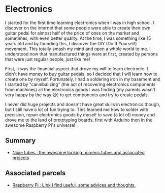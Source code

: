 # Electronics

I started for the first time learning electronics when I was in high school. I discover on the internet that some people were able to create their own guitar pedal for almost half of the price of ones on the market and sometimes, with even better quality. At the time, I was something like 15 years old and by founding this, I discover the DIY \(Do It Yourself\) movement. This totally smash my mind and open a whole world to me. I understood now that manufactured things were at first, created by persons that were just regular people, just like me!

First, it was the financial aspect that drove my will to learn electronic. I didn't have money to buy guitar pedals, so I decided that I will learn how to create one by myself. Fortunately, I had a soldering iron in my basement and I started by "cannibalizing" \(the act of recovering electronics components from machines\) all the electronics goods I was finding \(my parents wasn't very happy by the way 😅\) to get components and try to create pedals.

I never did huge projects and doesn't have great skills in electronics though, but I still have a lot of fun trying to. This learned me how to solder with precision, repair electronics goods by myself to save \(a lot of\) money and drove me to the land of prototyping boards, first with Arduino then in the awesome Raspberry Pi's universe!

## Summary

* [Nixie tubes : the awesome looking numeric tubes and associated projects](nixie_tubes.md)

## Associated parcels

* [Raspberry Pi : Link I find useful, some advices and thoughts.](../hardware/raspberry_pi.md)



